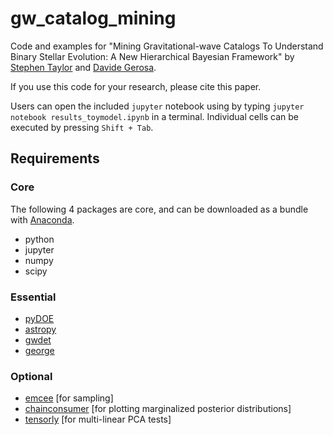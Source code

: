 # gw_catalog_mining
Code and examples for "Mining Gravitational-wave Catalogs To Understand Binary Stellar Evolution: A New Hierarchical Bayesian Framework" by [Stephen  Taylor](https://github.com/stevertaylor) and [Davide Gerosa](https://github.com/dgerosa).

If you use this code for your research, please cite this paper.



Users can open the included `jupyter` notebook using by typing `jupyter notebook results_toymodel.ipynb` in a terminal. Individual cells can be executed by pressing `Shift + Tab`.

## Requirements

### Core

The following 4 packages are core, and can be downloaded as a bundle with [Anaconda](https://www.anaconda.com/distribution).

* python
* jupyter
* numpy
* scipy

### Essential

* [pyDOE](https://pythonhosted.org/pyDOE)
* [astropy](http://www.astropy.org)
* [gwdet](https://github.com/dgerosa/gwdet)
* [george](https://george.readthedocs.io/en/latest)

### Optional

* [emcee](http://dfm.io/emcee/current/) [for sampling]
* [chainconsumer](https://samreay.github.io/ChainConsumer) [for plotting marginalized posterior distributions]
* [tensorly](http://tensorly.org/stable/index.html) [for multi-linear PCA tests]